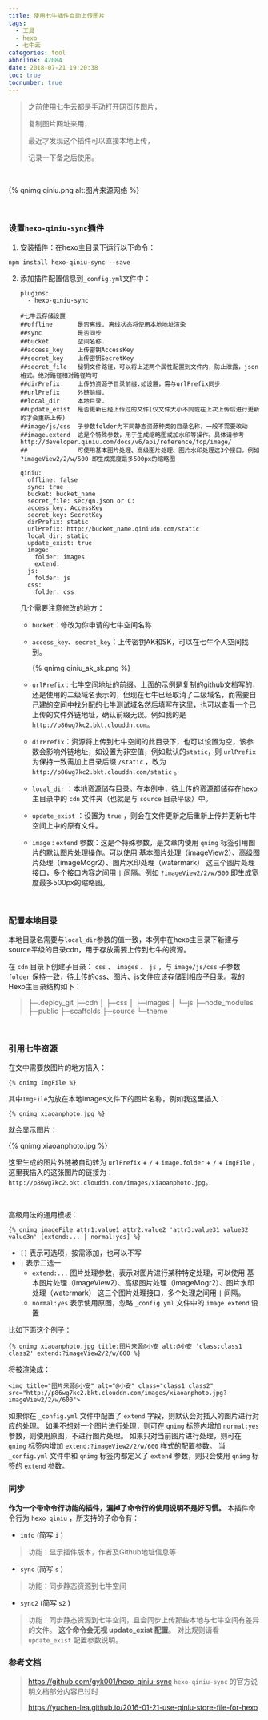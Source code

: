 ```yaml
---
title: 使用七牛插件自动上传图片
tags:
  - 工具
  - hexo
  - 七牛云
categories: tool
abbrlink: 42084
date: 2018-07-21 19:20:38
toc: true
tocnumber: true
---
```


> 之前使用七牛云都是手动打开网页传图片，
>
> 复制图片网址来用，
>
> 最近才发现这个插件可以直接本地上传，
>
> 记录一下备之后使用。

<!-- more -->

​       

{% qnimg qiniu.png alt:图片来源网络 %}

​        

### 设置`hexo-qiniu-sync`插件

1. 安装插件：在hexo主目录下运行以下命令：

  ```
  npm install hexo-qiniu-sync --save
  ```

2. 添加插件配置信息到`_config.yml`文件中：

   ```
   plugins:
     - hexo-qiniu-sync

   #七牛云存储设置
   ##offline       是否离线. 离线状态将使用本地地址渲染
   ##sync          是否同步
   ##bucket        空间名称.
   ##access_key    上传密钥AccessKey
   ##secret_key    上传密钥SecretKey
   ##secret_file   秘钥文件路径，可以将上述两个属性配置到文件内，防止泄露，json格式。绝对路径相对路径均可
   ##dirPrefix     上传的资源子目录前缀.如设置，需与urlPrefix同步 
   ##urlPrefix     外链前缀.
   ##local_dir     本地目录.
   ##update_exist  是否更新已经上传过的文件(仅文件大小不同或在上次上传后进行更新的才会重新上传)
   ##image/js/css  子参数folder为不同静态资源种类的目录名称，一般不需要改动
   ##image.extend  这是个特殊参数，用于生成缩略图或加水印等操作。具体请参考http://developer.qiniu.com/docs/v6/api/reference/fop/image/ 
   ##              可使用基本图片处理、高级图片处理、图片水印处理这3个接口。例如 ?imageView2/2/w/500 即生成宽度最多500px的缩略图

   qiniu:
     offline: false
     sync: true
     bucket: bucket_name
     secret_file: sec/qn.json or C:
     access_key: AccessKey
     secret_key: SecretKey
     dirPrefix: static
     urlPrefix: http://bucket_name.qiniudn.com/static
     local_dir: static
     update_exist: true
     image: 
       folder: images
       extend: 
     js:
       folder: js
     css:
       folder: css
   ```

   几个需要注意修改的地方：

   - `bucket`：修改为你申请的七牛空间名称

   - `access_key`、`secret_key`：上传密钥AK和SK，可以在七牛个人空间找到。

     {% qnimg qiniu_ak_sk.png %}

   - `urlPrefix` : 七牛空间地址的前缀。上面的示例是复制的github文档写的，还是使用的二级域名表示的，但现在七牛已经取消了二级域名，而需要自己建的空间中找分配的七牛测试域名然后填写在这里，也可以查看一个已上传的文件外链地址，确认前缀无误。例如我的是`http://p86wg7kc2.bkt.clouddn.com`。

   - `dirPrefix`：资源将上传到七牛空间的此目录下，也可以设置为空，该参数会影响外链地址，如设置为非空值，例如默认的`static`，则 `urlPrefix` 为保持一致需加上目录后缀 `/static` ，改为 `http://p86wg7kc2.bkt.clouddn.com/static` 。

   - `local_dir` ：本地资源储存目录。在本例中，待上传的资源都储存在hexo主目录中的 `cdn` 文件夹（也就是与 `source` 目录平级）中。

   - `update_exist` ：设置为 `true` ，则会在文件更新之后重新上传并更新七牛空间上中的原有文件。

   - `image` : `extend` 参数：这是个特殊参数，是文章内使用 `qnimg` 标签引用图片的默认图片处理操作。可以使用 基本图片处理（imageView2）、高级图片处理（imageMogr2）、图片水印处理（watermark） 这三个图片处理接口，多个接口内容之间用 `|` 间隔。例如 `?imageView2/2/w/500` 即生成宽度最多500px的缩略图。

​      



### 配置本地目录

本地目录名需要与`local_dir`参数的值一致，本例中在hexo主目录下新建与source平级的目录cdn，用于存放需要上传到七牛的资源。

在 `cdn` 目录下创建子目录： `css` 、 `images` 、 `js` ，与 `image/js/css` 子参数 `folder` 保持一致，待上传的css、图片、js文件应该存储到相应子目录。我的Hexo主目录结构如下：

 >├─.deploy_git
 >├─cdn
 >│ ├─css
 >│ ├─images
 >│ └─js
 >├─node_modules
 >├─public
 >├─scaffolds
 >├─source
 >└─theme

​     

### 引用七牛资源

在文中需要放图片的地方插入：

```
{% qnimg ImgFile %}
```

其中`ImgFile`为放在本地images文件下的图片名称，例如我这里插入：

```
{% qnimg xiaoanphoto.jpg %}
```

就会显示图片：

{% qnimg xiaoanphoto.jpg %}

这里生成的图片外链被自动转为 `urlPrefix` + `/` + `image.folder` + `/` + `ImgFile` ，这里我插入的这张图片的链接为：`http://p86wg7kc2.bkt.clouddn.com/images/xiaoanphoto.jpg`。

​    

高级用法的通用模板：

```
{% qnimg imageFile attr1:value1 attr2:value2 'attr3:value31 value32 value3n' [extend:... | normal:yes] %}
```

- `[]` 表示可选项，按需添加，也可以不写
- `|` 表示二选一
  - `extend:...` 图片处理参数，表示对图片进行某种特定处理，可以使用 基本图片处理（imageView2）、高级图片处理（imageMogr2）、图片水印处理（watermark） 这三个图片处理接口，多个处理之间用 `|` 间隔。
  - `normal:yes` 表示使用原图，忽略 `_config.yml` 文件中的 `image.extend` 设置

比如下面这个例子：

```
{% qnimg xiaoanphoto.jpg title:图片来源@小安 alt:@小安 'class:class1 class2' extend:?imageView2/2/w/600 %}
```

将被渲染成：

```
<img title="图片来源@小安" alt="@小安" class="class1 class2" src="http://p86wg7kc2.bkt.clouddn.com/images/xiaoanphoto.jpg?imageView2/2/w/600">
```

如果你在 `_config.yml` 文件中配置了 `extend` 字段，则默认会对插入的图片进行对应的处理。
如果不想对一个图片进行处理，则可在 `qnimg` 标签内增加 `normal:yes` 参数，则使用原图，不进行图片处理。
如果只对当前图片进行处理，则可在 `qnimg` 标签内增加 `extend:?imageView2/2/w/600` 样式的配置参数。
当 `_config.yml` 文件中和 `qnimg` 标签内都定义了 `extend` 参数，则只会使用 `qnimg` 标签的 `extend` 参数。


### 同步

**作为一个带命令行功能的插件，漏掉了命令行的使用说明不是好习惯。** 本插件命令行为 `hexo qiniu` ，所支持的子命令有：

- `info` (简写 `i` )

> 功能：显示插件版本，作者及Github地址信息等

- `sync` (简写 `s` )

> 功能：同步静态资源到七牛空间

- `sync2` (简写 `s2` )

> 功能：同步静态资源到七牛空间，且会同步上传那些本地与七牛空间有差异的文件。
> **这个命令会无视 update_exist 配置**。
> 对比规则请看 `update_exist` 配置参数说明。



### 参考文档

> https://github.com/gyk001/hexo-qiniu-sync `hexo-qiniu-sync` 的官方说明文档部分内容已过时
>
> https://yuchen-lea.github.io/2016-01-21-use-qiniu-store-file-for-hexo